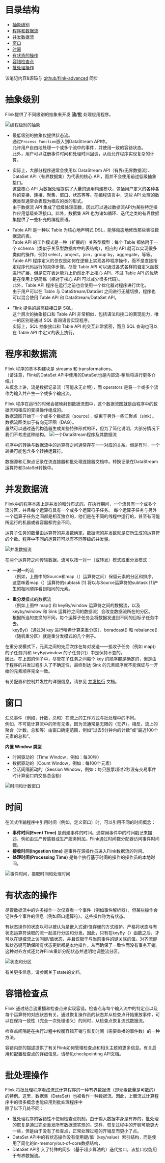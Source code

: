 目录结构
=================

   * [抽象级别](#抽象级别)
   * [程序和数据流](#程序和数据流)
   * [并发数据流](#并发数据流)
   * [窗口](#窗口)
   * [时间](#时间)
   * [有状态的操作](#有状态的操作)
   * [容错检查点](#容错检查点)
   * [批处理操作](#批处理操作)

该笔记内容&源码与 [github/flink-advanced](https://github.com/GourdErwa/flink-advanced) 同步
# 抽象级别
Flink提供了不同级别的抽象来开发 **流/批** 处理应用程序。

![编程级别的抽象](https://raw.githubusercontent.com/GourdErwa/flink-advanced/master/flink-notes/images/levels_of_abstraction.png)

- 最低级别的抽象仅提供状态流。  
通过`Process Function`嵌入到DataStream API中。  
允许用户自由地处理一个或多个流中的事件，并使用一致的容错状态。    
此外，用户可以注册事件时间和处理时间回调，从而允许程序实现复杂的计算。

- 实际上，大部分程序通常会使用以 DataStream API（有界/无界数据流）、DataSet API（有界数据集）为代表的核心 API，而并不会使用前述低级抽象接口。  
这些核心 API 为数据处理提供了大量的通用构建模块，包括用户定义的各种各样的变换、连接、聚集、窗口、状态等等。在编程语言中，这些 API 处理的数据类型通常会表现为相应的类的形式。   
由于数据流 API 集成了低级处理函数，因此可以通过数据流API为某些特定操作应用低级处理接口。此外，数据集 API 也为诸如循环、迭代之类的有界数据集提供了一些补充的编程原语。  

-  Table API 是一种以 Table 为核心地声明式 DSL，能够动态地修改那些表征数据流的表。   
Table API 的工作模式是一种（扩展的）关系型模型：每个 Table 都依附于一个 schema（类似于关系型数据库中的表结构），相应的 API 就可以实现很多类似的操作，例如 select，project，join，group by，aggregate，等等。    
Table API 程序定义的仅仅是如何在逻辑上实现各种程序操作，而不是直接指定程序代码运行的具体步骤。尽管 Table API 可以通过各式各样的自定义函数进行扩展，但是它在表达能力上仍然比不上核心 API，不过 Table API 的优势是在使用上更简练（相对于核心 API 可以减少很多代码）。  
此外，Table API 程序在运行之前也会使用一个优化器对程序进行优化。  
由于用户可以在 Table 与 DataStream/DataSet 之间进行无缝切换，程序也可以混合使用 Table API 和 DataStream/DataSet API。

- Flink 提供的最高级接口是 SQL。  
这个层次的抽象接口和 Table  API 非常相似，包括语法和接口的表现能力，唯一的区别是通过 SQL 查询语言实现程序。    
实际上，SQL 抽象接口和 Table  API 的交互非常紧密，而且 SQL 查询也可以在 Table  API 中定义的表上执行。

# 程序和数据流
Flink 程序的基本构建块是 streams 和 transformations。  
（请注意，Flink的DataSet API中使用的DataSet也是内部流-稍后将进行更多介绍。）  
从概念上讲，流是数据记录流（可能永无止境），而 operators 是将一个或多个流作为输入并产生一个或多个输出流。   


Flink 程序在运行的时候会被映射到数据流图中，这个数据流图就是由程序中的数据流和相应的变换操作组成的。  
数据流图开始于一个或多个数据源（source），结束于另外一些汇聚点（sink）。  
数据流图类似于有向无环图（DAG）。  
虽然可以通过迭代构造器生成某些特殊形式的环，但为了简化说明，大部分情况下我们不考虑这种结构。
![一个DataStream程序及其数据流](https://raw.githubusercontent.com/GourdErwa/flink-advanced/master/flink-notes/images/program_dataflow.png)

程序中的转换与数据流中的运算符之间通常存在一一对应的关系。但是有时，一个转换可能包含多个转换运算符。

数据源和汇聚点记录在流连接器和批处理连接器文档中。转换记录在DataStream运算符和DataSet转换中。

# 并发数据流
Flink中的程序本质上是并发的和分布式的。在执行期间，一个流具有一个或多个流分区，并且每个运算符具有一个或多个运算符子任务。
每个运算子任务与另外一个运算子任务之间都是相互独立的，他们是在不同的线程中运行的，甚至有可能所运行的机器或者容器都完全不同。

运算子任务的数量由运算符的并发数确定。数据流的并发数就是它所生成的运算符的个数。程序中不同的运算符可以有不同等级的并发量。

![并发数据流](https://raw.githubusercontent.com/GourdErwa/flink-advanced/master/flink-notes/images/parallel_dataflow.png)

在两个运算符之间传输数据，流可以按一对一（或转发）模式或重分发模式：

- **一对一**的流     
（例如，上图中的Source和map（）运算符之间）保留元素的分区和排序。    
这意味着map（）运算符的subtask [1] 将以与Source运算符的subtask [1]产生的相同顺序看到相同的元素。

- **重分发**模式的数据流  
（例如上图中 map() 和 keyBy/window 运算符之间的数据流，以及 keyby/window 和 Sink 运算符之间的数据流）会改变数据流所在的分区。  
根据所选的变换的不同，每个运算子任务会将数据发送到不同的目标子任务中去。  
keyBy()（通过对 key 进行哈希计算来重分区）、boradcast() 和 rebalance()（随机重分区）就是重分发模式的几个例子。


在重分发模式下，元素之间的先后次序在每对发送——接收子任务（例如 map() 的子任务[1]和 keyBy/window 的子任务[2]）中是保持不变的。  
因此，在上图的例子中，尽管在子任务之间每个 key 的顺序都是确定的，但是由于程序的并发过程引入了不确定性，最终到达 Sink 的元素顺序就不能保证与一开始的元素顺序完全一致。

有关配置和控制并发性的详细信息，请参见 [并发执行](https://ci.apache.org/projects/flink/flink-docs-release-1.9/zh/dev/parallel.html) 文档。

# 窗口
汇总事件（例如，计数，总和）在流上的工作方式与批处理中的不同。  
例如，不可能计算流中的所有元素，因为流通常是无限的（无界）。相反，流上的聚合（计数，总和等）由窗口确定范围，例如“过去5分钟内的计数”或“最近100个元素的总和”。


**内置 Window 类型**
- 时间驱动的（Time Window，例如：每30秒）
- 数据驱动的（Count Window，例如：每100个元素）
- 会话间隔驱动的（Session Window，例如：每只股票超过2秒没有交易事件时计算窗口内交易总金额）

![时间和计数窗口](https://raw.githubusercontent.com/GourdErwa/flink-advanced/master/flink-notes/images/windows.png)

# 时间
在流式传输程序中引用时间（例如，定义窗口）时，可以引用不同的时间概念：

- **事件时间(Event Time)** 是创建事件的时间。通常用事件中的时间戳记来描述，例如由生产传感器或生产服务附加。Flink通过时间戳分配器访问事件时间戳。
- **接收时间(Ingestion time)** 是事件在源操作员进入Flink数据流的时间。
- **处理时间(Processing Time)** 是每个执行基于时间的操作的操作员的本地时间。

![事件时间，摄取时间和处理时间](https://raw.githubusercontent.com/GourdErwa/flink-advanced/master/flink-notes/images/event_ingestion_processing_time.png)

# 有状态的操作
尽管数据流中的许多操作一次仅查看一个事件（例如事件解析器），但某些操作会记住多个事件的信息（例如窗口运算符）。这些操作称为有状态。

有状态操作的状态以可以被认为是嵌入式键/值存储的方式维护。严格将状态与有状态运算符读取的流一起进行分区和分发。因此，只有在keyBy（）函数之后，才可以在键控流上访问键/值状态，并且仅限于与当前事件的键关联的值。对齐流键和状态键可确保所有状态更新都是本地操作，从而确保了一致性而没有事务开销。这种对齐方式还允许Flink重新分配状态并透明地调整流分区。

![状态和分区](https://raw.githubusercontent.com/GourdErwa/flink-advanced/master/flink-notes/images/state_partitioning.png)

有关更多信息，请参阅关于state的文档。

# 容错检查点
Flink 通过结合流重播和检查点来实现容错。检查点与每个输入流中的特定点以及每个运算符的对应状态有关。通过恢复操作员的状态并从检查点开始重放事件，可以在保持一致性（完全一次处理语义）的同时，从检查点恢复流式数据流。

检查点间隔是在执行过程中权衡容错开销与恢复时间（需要重播的事件数）的一种方法。

容错内部的描述提供了有关Flink如何管理检查点和相关主题的更多信息。有关启用和配置检查点的详细信息，请参见checkpointing API文档。

# 批处理操作
Flink 将批处理程序看成流式计算程序的一种有界数据流（即元素数量是可数的）的特例。这里，数据集（DataSet）也被看作一种数据流。因此，上面流式计算程序中的很多概念也能应用到批处理程序中  
除了以下几处不同：

- 批处理程序的容错性不使用检查点机制。由于输入数据本身是有界的，批处理的恢复是通过完全重发所有数据流实现的。这样，恢复过程中的开销可能更大一些，但是由于没有了检查点，正常处理过程的开销反而更小了点。
- DataSet API中的有状态操作没有使用键/值（key/value）索引结构，而是使用了简化的in-memory/out-of-core数据结构，
- DataSet API引入了特殊的同步（基于超步算法的）迭代接口，该接口仅能用于有界数据流。